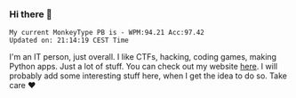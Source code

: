 ### Hi there 👋
<!-- PB START -->
```
My current MonkeyType PB is - WPM:94.21 Acc:97.42
Updated on: 21:14:19 CEST Time
```
<!-- PB END -->
I'm an IT person, just overall. I like CTFs, hacking, coding games, making Python apps. Just a lot of stuff.
You can check out my website [here](https://skill3472.github.io/).
I will probably add some interesting stuff here, when I get the idea to do so. Take care ❤️
